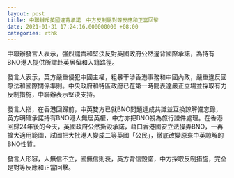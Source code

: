 ```yaml
---
layout: post
title: 中聯辦斥英國違背承諾　中方反制屬對等反應和正當回擊
date: 2021-01-31 17:24:16.000000000 +08:00
categories: rthk
---
```


中聯辦發言人表示，強烈譴責和堅決反對英國政府公然違背國際承諾，為持有BNO港人提供所謂赴英居留和入籍路徑。

發言人表示，英方嚴重侵犯中國主權，粗暴干涉香港事務和中國內政，嚴重違反國際法和國際關係準則。中央政府和特區政府已在第一時間表達嚴正立場並採取有力反制措施，中聯辦表示堅決支持。

發言人指，在香港回歸前，中英雙方已就BNO問題達成共識並互換諒解備忘錄，英方明確承諾持有BNO港人無居英權，中方亦把BNO視為旅行證件處理。在香港回歸24年後的今天，英國政府公然撕毀承諾，藉口香港國安立法操弄BNO，一再擴大適用範圍，試圖把大批港人變成二等英國「公民」，徹底改變原來中英諒解的BNO性質。

發言人形容，人無信不立，國無信則衰，英方背信毀諾，中方採取反制措施，完全是對等反應和正當回擊。
